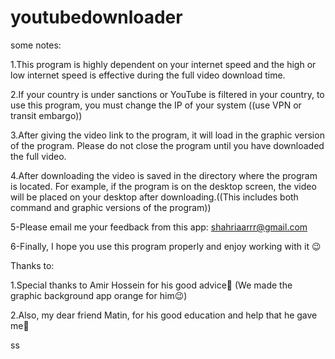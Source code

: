 # youtubedownloader
some notes:

1.This program is highly dependent on your internet speed and the high or low internet speed is effective during the full video download time.

2.If your country is under sanctions or YouTube is filtered in your country, to use this program, you must change the IP of your system ((use VPN or transit embargo))

3.After giving the video link to the program, it will load in the graphic version of the program. Please do not close the program until you have downloaded the full video.

4.After downloading the video is saved in the directory where the program is located. For example, if the program is on the desktop screen, the video will be placed on your desktop after downloading.((This includes both command and graphic versions of the program))

5-Please email me your feedback from this app: shahriaarrr@gmail.com

6-Finally, I hope you use this program properly and enjoy working with it 😉

Thanks to:

1.Special thanks to Amir Hossein for his good advice🙏 (We made the graphic background app orange for him😉)

2.Also, my dear friend Matin, for his good education and help that he gave me🙏

ss